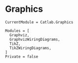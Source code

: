 # Graphics

```@meta
CurrentModule = Catlab.Graphics
```

```@autodocs
Modules = [
  Graphviz,
  GraphvizWiringDiagrams,
  TikZ,
  TikZWiringDiagrams,
]
Private = false
```
